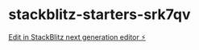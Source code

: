# stackblitz-starters-srk7qv

[Edit in StackBlitz next generation editor ⚡️](https://stackblitz.com/~/github.com/john310897/stackblitz-starters-srk7qv)